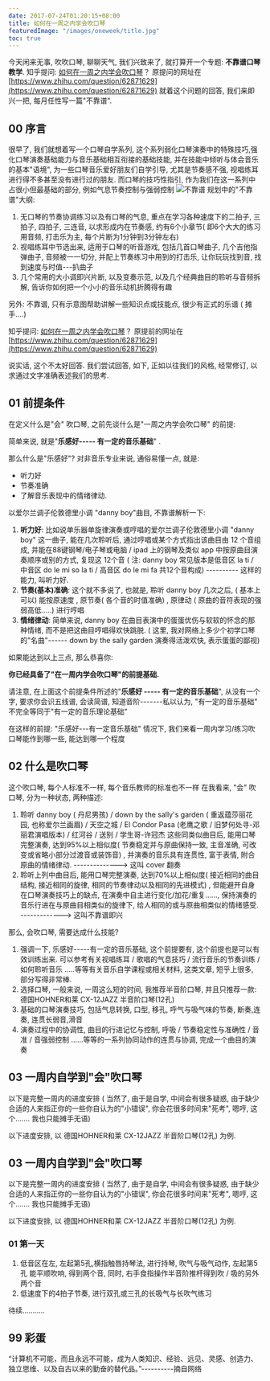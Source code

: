 ```yaml
---
date: 2017-07-24T01:20:15+08:00
title: 如何在一周之内学会吹口琴
featuredImage: "/images/oneweek/title.jpg"
toc: true
---
```


今天闲来无事, 吹吹口琴, 聊聊天气, 我们兴致来了, 就打算开一个专题: **不靠谱口琴教学**.
知乎提问: [如何在一周之内学会吹口琴](https://www.zhihu.com/question/62871629)？ 原提问的网址在 [https://www.zhihu.com/question/62871629](https://www.zhihu.com/question/62871629)
就着这个问题的回答, 我们来即兴一把, 每月任性写一篇"不靠谱".


<!--more-->

## 00 序言
很早了, 我们就想着写一个口琴自学系列, 这个系列弱化口琴演奏中的特殊技巧,强化口琴演奏基础能力与音乐基础相互衔接的基础技能, 并在技能中倾听与体会音乐的基本"语境",  为一些口琴音乐爱好朋友们自学引导, 尤其是节奏感不强, 视唱练耳进行得不多甚至没有进行过的朋友. 而口琴的技巧性指引, 作为我们在这一系列中占很小但最基础的部分, 例如气息节奏控制与强弱控制
<img  class="responsive-img"  src="/images/freestyle/title.jpg" alt="不靠谱">
规划中的"不靠谱"大纲:

1. 无口琴的节奏协调练习以及有口琴的气息, 重点在学习各种速度下的二拍子, 三拍子, 四拍子, 三连音, 以求形成内在节奏感, 约有6个小章节( 即6个大大的练习用音频, 打击乐为主, 每个片断为1分钟到3分钟左右)
2. 视唱练耳中节选出来, 适用于口琴的听音游戏, 包括几首口琴曲子, 几个吉他指弹曲子, 音频被一一切分, 并配上节奏练习中用到的打击乐, 让你玩玩找到音, 找到速度与时值---扒曲子
3. 几个常用的大小调即兴片断, 以及变奏示范, 以及几个经典曲目的聆听与音频拆解, 告诉你如何把一个小小的音乐动机折腾得有趣

另外: 不靠谱, 只有示意图帮助讲解一些知识点或技能点, 很少有正式的乐谱 ( 摊手....)


知乎提问: [如何在一周之内学会吹口琴](https://www.zhihu.com/question/62871629)？ 原提前的网址在 [https://www.zhihu.com/question/62871629](https://www.zhihu.com/question/62871629)

说实话, 这个不太好回答.
我们尝试回答, 如下, 正如以往我们的风格, 经常修订, 以求通过文字准确表述我们的思考.

## 01 前提条件

在定义什么是"会" 吹口琴, 之前先谈什么是"一周之内学会吹口琴" 的前提:

简单来说, 就是"**乐感好----- 有一定的音乐基础**" .



那么什么是"乐感好"? 对非音乐专业来说, 通俗易懂一点, 就是:

- 听力好
- 节奏准确
- 了解音乐表现中的情绪律动.

以爱尔兰调子伦敦德里小调 "danny boy"曲目,  不靠谱解析一下:

1. **听力好**: 比如说单乐器单旋律演奏或哼唱的爱尔兰调子伦敦德里小调 "danny boy" 这一曲子, 能在几次聆听后, 通过哼唱或某个方式指出该曲目由 12 个音组成, 并能在88键钢琴/电子琴或电脑 / ipad 上的钢琴及类似 app 中按原曲目演奏顺序或别的方式, 复现这 12个音 ( 注: danny boy 常见版本是低音区 la ti / 中音区 do le mi so la ti / 高音区 do le mi fa 共12个音构成) ---------- 这样的能力, 叫听力好.
2. **节奏(基本)准确**: 这个就不多说了, 也就是, 聆听 danny boy 几次之后, ( 基本上可以) 能按原速度 , 原节奏( 各个音的时值准确) , 原律动 ( 原曲的音符表现的强弱高低.....) 进行哼唱
3. **情绪律动**: 简单来说, danny boy 在曲目表演中的蛋蛋优伤与软软的怀念的那种情绪, 而不是把这曲目哼唱得欢快跳脱. ( 这里, 我对网络上多少个初学口琴的"名曲"------ down by the sally garden 演奏得活泼欢快, 表示蛋蛋的鄙视)

如果能达到以上三点, 那么恭喜你:

**你已经具备了"在一周内学会吹口琴"的前提基础.**



请注意, 在上面这个前提条件所述的"**乐感好  ----- 有一定的音乐基础**", 从没有一个字, 要求你会识五线谱, 会读简谱, 知道音阶-------私以认为, "有一定的音乐基础" 不完全等同于"有一定的音乐理论基础"

在这样的前提: "乐感好---有一定音乐基础" 情况下, 我们来看一周内学习/练习吹口琴能作到哪一些, 能达到哪一个程度


## 02 什么是吹口琴

这个吹口琴, 每个人标准不一样, 每个音乐教师的标准也不一样
在我看来, "会" 吹口琴, 分为一种状态, 两种描述:
1.  聆听 danny boy ( 丹尼男孩) / down by the sally's garden ( 重返蕴莎丽花园, 也称爱尔兰画眉) / 天空之城 / El Condor Pasa (老鹰之歌 / 旧梦何处寻-邓丽君演唱版本)  / 红河谷 / 送别 /  学生哥-许冠杰 这些同类似曲目后,  能用口琴完整演奏, 达到95%以上相似度( 节奏稳定并与原曲保持一致,  主音准确, 可改变或省略小部分过渡音或装饰音) , 并演奏的音乐具有连贯性, 富于表情, 附合原曲的情绪律动.  --------------> 这叫 cover 翻奏
1.  聆听上列中曲目后,  能用口琴完整演奏, 达到70%以上相似度( 接近相同的曲目结构, 接近相同的旋律, 相同的节奏律动以及相同的先进模式) , 但能避开自身在口琴演奏技巧上的缺点, 在演奏中自主进行变化/加花/重复......, 保持演奏的音乐行进在与原曲目相类似的旋律下, 给人相同的或与原曲相类似的情绪感受. -------------> 这叫不靠谱即兴

那么, 会吹口琴, 需要达成什么技能?
1. 强调一下, 乐感好-----有一定的音乐基础, 这个前提要有, 这个前提也是可以有效训练出来. 可以参考有关视唱练耳 / 歌唱的气息技巧 / 流行音乐的节奏训练 / 如何聆听音乐 .....等等有关音乐自学课程或相关材料, 这类文章, 短乎上很多, 部分写得非常棒.
2. 选择口琴, 一般来说, 一周这么短的时间, 我推荐半音阶口琴, 并且只推荐一款: 德国HOHNER和莱 CX-12JAZZ 半音阶口琴(12孔)
3. 基础的口琴演奏技巧, 包括气息转换, 口型, 移孔, 呼气与吸气味的节奏, 断奏,连奏, 连贯长弱音,滑音
4. 演奏过程中的协调性, 曲目的行进记忆与控制, 呼吸 / 节奏稳定性与准确性 / 音准 / 音强弱控制 ......等等的一系列协同动作的连贯与协调, 完成一个曲目的演奏

## 03 一周内自学到"会"吹口琴
以下是完整一周内的进度安排 ( 当然了, 由于是自学, 中间会有很多疑惑, 由于缺少合适的人来指正你的一些你自认为的"小错误", 你会花很多时间来"死考", 嗯哼, 这个....... 我也只能摊手无语)

以下进度安排, 以 德国HOHNER和莱 CX-12JAZZ 半音阶口琴(12孔) 为例.


## 03 一周内自学到"会"吹口琴
以下是完整一周内的进度安排 ( 当然了, 由于是自学, 中间会有很多疑惑, 由于缺少合适的人来指正你的一些你自认为的"小错误", 你会花很多时间来"死考", 嗯哼, 这个....... 我也只能摊手无语)

以下进度安排, 以 德国HOHNER和莱 CX-12JAZZ 半音阶口琴(12孔) 为例.

### 01 第一天

1. 低音区在左, 左起第5孔,横指触唇持琴法, 进行持琴, 吹气与吸气动作, 左起第5孔 能平顺吹响, 得到两个音, 同时, 右手食指操作半音阶推杆得到吹 / 吸的另外两个音
1. 低速度下的4拍子节奏, 进行双孔或三孔的长吸气与长吹气练习







待续...........


## 99 彩蛋
“计算机不可能，而且永远不可能，成为人类知识、经验、远见、灵感、创造力、独立思维、以及自古以来的勤奋的替代品。”----------摘自网络



